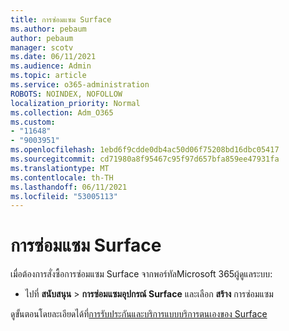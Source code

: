 ```yaml
---
title: การซ่อมแซม Surface
ms.author: pebaum
author: pebaum
manager: scotv
ms.date: 06/11/2021
ms.audience: Admin
ms.topic: article
ms.service: o365-administration
ROBOTS: NOINDEX, NOFOLLOW
localization_priority: Normal
ms.collection: Adm_O365
ms.custom:
- "11648"
- "9003951"
ms.openlocfilehash: 1ebd6f9cdde0db4ac50d06f75208bd16dbc05417
ms.sourcegitcommit: cd71980a8f95467c95f97d657bfa859ee47931fa
ms.translationtype: MT
ms.contentlocale: th-TH
ms.lasthandoff: 06/11/2021
ms.locfileid: "53005113"
---
```

# <a name="surface-repairs"></a>การซ่อมแซม Surface

เมื่อต้องการสั่งซื้อการซ่อมแซม Surface จากพอร์ทัลMicrosoft 365ผู้ดูแลระบบ:

- ไปที่ **สนับสนุน**  >  **การซ่อมแซมอุปกรณ์ Surface** และเลือก **สร้าง** การซ่อมแซม 

ดูขั้นตอนโดยละเอียดได้ที่[การรับประกันและบริการแบบบริการตนเองของ Surface](/surface/self-serve-warranty-service)
